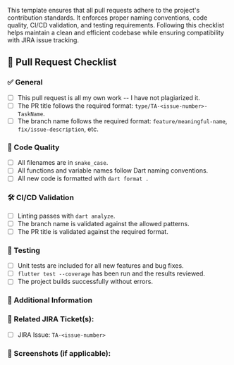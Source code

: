 <!--📌 Pull Request Template -->

<!--📝 Description -->

This template ensures that all pull requests adhere to the project's contribution standards. It enforces proper naming conventions, code quality, CI/CD validation, and testing requirements. Following this checklist helps maintain a clean and efficient codebase while ensuring compatibility with JIRA issue tracking.

## 📌 Pull Request Checklist

### ✅ General
- [ ] This pull request is all my own work -- I have not plagiarized it.
- [ ] The PR title follows the required format: `type/TA-<issue-number>-TaskName`.
- [ ] The branch name follows the required format: `feature/meaningful-name`, `fix/issue-description`, etc.

### 📂 Code Quality
- [ ] All filenames are in `snake_case`.
- [ ] All functions and variable names follow Dart naming conventions.
- [ ] All new code is formatted with `dart format .`

### 🛠 CI/CD Validation
- [ ] Linting passes with `dart analyze`.
- [ ] The branch name is validated against the allowed patterns.
- [ ] The PR title is validated against the required format.

### 🚀 Testing
- [ ] Unit tests are included for all new features and bug fixes.
- [ ] `flutter test --coverage` has been run and the results reviewed.
- [ ] The project builds successfully without errors.

### 📝 Additional Information
<!-- Provide any extra context or details about the changes in this PR. -->

### 🔗 Related JIRA Ticket(s):
- [ ] JIRA Issue: `TA-<issue-number>`

### 📸 Screenshots (if applicable):
<!-- Add screenshots to show the changes visually. -->